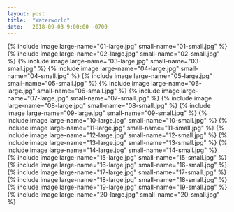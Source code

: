 ```yaml
---
layout: post
title:  "Waterworld"
date:   2018-09-03 9:00:00 -0700
---
```


{% include image large-name="01-large.jpg" small-name="01-small.jpg" %}
{% include image large-name="02-large.jpg" small-name="02-small.jpg" %}
{% include image large-name="03-large.jpg" small-name="03-small.jpg" %}
{% include image large-name="04-large.jpg" small-name="04-small.jpg" %}
{% include image large-name="05-large.jpg" small-name="05-small.jpg" %}
{% include image large-name="06-large.jpg" small-name="06-small.jpg" %}
{% include image large-name="07-large.jpg" small-name="07-small.jpg" %}
{% include image large-name="08-large.jpg" small-name="08-small.jpg" %}
{% include image large-name="09-large.jpg" small-name="09-small.jpg" %}
{% include image large-name="10-large.jpg" small-name="10-small.jpg" %}
{% include image large-name="11-large.jpg" small-name="11-small.jpg" %}
{% include image large-name="12-large.jpg" small-name="12-small.jpg" %}
{% include image large-name="13-large.jpg" small-name="13-small.jpg" %}
{% include image large-name="14-large.jpg" small-name="14-small.jpg" %}
{% include image large-name="15-large.jpg" small-name="15-small.jpg" %}
{% include image large-name="16-large.jpg" small-name="16-small.jpg" %}
{% include image large-name="17-large.jpg" small-name="17-small.jpg" %}
{% include image large-name="18-large.jpg" small-name="18-small.jpg" %}
{% include image large-name="19-large.jpg" small-name="19-small.jpg" %}
{% include image large-name="20-large.jpg" small-name="20-small.jpg" %}